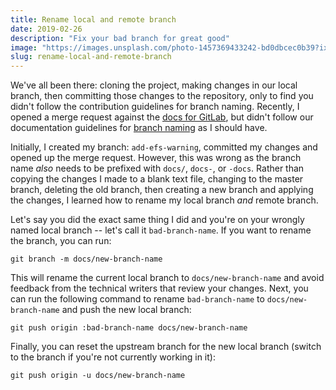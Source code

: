 ```yaml
---
title: Rename local and remote branch
date: 2019-02-26
description: "Fix your bad branch for great good"
image: "https://images.unsplash.com/photo-1457369433242-bd0dbcec0b39?ixlib=rb-1.2.1&ixid=eyJhcHBfaWQiOjEyMDd9&auto=format&fit=crop&w=800&q=80"
slug: rename-local-and-remote-branch
---
```


We've all been there: cloning the project, making changes in our local branch, then committing those changes to the repository, only to find you didn't follow the contribution guidelines for branch naming. Recently, I opened a merge request against the [docs for GitLab](https://gitlab.com/gitlab-org/gitlab-ce/merge_requests/25498), but didn't follow our documentation guidelines for [branch naming](https://docs.gitlab.com/ee/development/documentation/index.html#branch-naming) as I should have.

Initially, I created my branch: `add-efs-warning`, committed my changes and opened up the merge request. However, this was wrong as the branch name _also_ needs to be prefixed with `docs/`, `docs-`, or `-docs`. Rather than copying the changes I made to a blank text file, changing to the master branch, deleting the old branch, then creating a new branch and applying the changes, I learned how to rename my local branch _and_ remote branch.

Let's say you did the exact same thing I did and you're on your wrongly named local branch -- let's call it `bad-branch-name`. If you want to rename the branch, you can run:

```shell
git branch -m docs/new-branch-name
```

This will rename the current local branch to `docs/new-branch-name` and avoid feedback from the technical writers that review your changes. Next, you can run the following command to rename `bad-branch-name` to `docs/new-branch-name` and push the new local branch:

```shell
git push origin :bad-branch-name docs/new-branch-name
```

Finally, you can reset the upstream branch for the new local branch (switch to the branch if you're not currently working in it):

```shell
git push origin -u docs/new-branch-name
```
